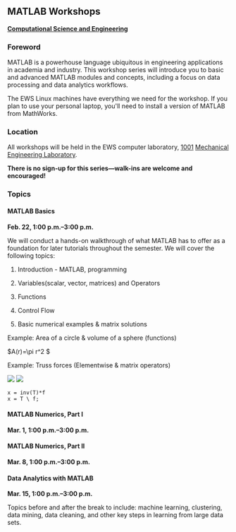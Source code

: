 ## MATLAB Workshops
**[Computational Science and Engineering](http://cse.illinois.edu/)**

### Foreword

MATLAB is a powerhouse language ubiquitous in engineering applications in academia and industry.  This workshop series will introduce you to basic and advanced MATLAB modules and concepts, including a focus on data processing and data analytics workflows.

The EWS Linux machines have everything we need for the workshop.  If you plan to use your personal laptop, you'll need to install a version of MATLAB from MathWorks.


### Location

All workshops will be held in the EWS computer laboratory, [1001](http://ada.fs.illinois.edu/0029Plan1.html) [Mechanical Engineering Laboratory](http://ada.fs.illinois.edu/0029.html).

**There is no sign-up for this series—walk-ins are welcome and encouraged!**


### Topics

#### MATLAB Basics

**Feb. 22, 1:00 p.m.–3:00 p.m.**

We will conduct a hands-on walkthrough of what MATLAB has to offer as a foundation for later tutorials throughout the semester. We will cover the following topics:

1. Introduction - MATLAB, programming

2. Variables(scalar, vector, matrices) and Operators

3. Functions

4. Control Flow

5. Basic numerical examples & matrix solutions

Example: Area of a circle & volume of a sphere (functions)

$A(r)=\pi r^2 $




Example: Truss forces (Elementwise & matrix operators)

![](https://raw.github.com/uiuc-cse/matlab-fa13/master/lessons/truss.png)
![](https://raw.githubusercontent.com/uiuc-cse/matlab-fa14/gh-pages/lessons/img/truss-matrix.png)

    x = inv(T)*f
    x = T \ f;

#### MATLAB Numerics, Part I

**Mar. 1, 1:00 p.m.–3:00 p.m.**

#### MATLAB Numerics, Part II

**Mar. 8, 1:00 p.m.–3:00 p.m.**

#### Data Analytics with MATLAB

**Mar. 15, 1:00 p.m.–3:00 p.m.**

Topics before and after the break to include:  machine learning, clustering, data mining, data cleaning, and other key steps in learning from large data sets.
